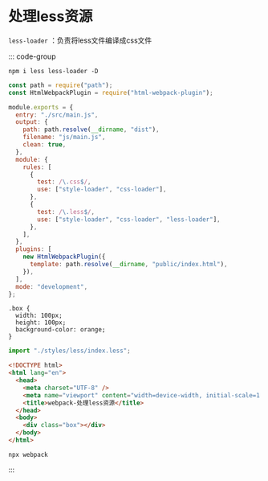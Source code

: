 # 处理less资源
`less-loader` ：负责将less文件编译成css文件


::: code-group

```shell [下载依赖]
npm i less less-loader -D
```

```js {17-20} [webpack.config.js]
const path = require("path");
const HtmlWebpackPlugin = require("html-webpack-plugin");

module.exports = {
  entry: "./src/main.js",
  output: {
    path: path.resolve(__dirname, "dist"),
    filename: "js/main.js",
    clean: true,
  },
  module: {
    rules: [
      {
        test: /\.css$/,
        use: ["style-loader", "css-loader"],
      },
      {
        test: /\.less$/,
        use: ["style-loader", "css-loader", "less-loader"],
      },
    ],
  },
  plugins: [
    new HtmlWebpackPlugin({
      template: path.resolve(__dirname, "public/index.html"),
    }),
  ],
  mode: "development",
};
```

```less [index.less]
.box {
  width: 100px;
  height: 100px;
  background-color: orange;
}
```

```js [main.js]
import "./styles/less/index.less";
```

```html [index.html]
<!DOCTYPE html>
<html lang="en">
  <head>
    <meta charset="UTF-8" />
    <meta name="viewport" content="width=device-width, initial-scale=1.0" />
    <title>webpack-处理less资源</title>
  </head>
  <body>
    <div class="box"></div>
  </body>
</html>
```

```shell [运行指令]
npx webpack
```

:::



